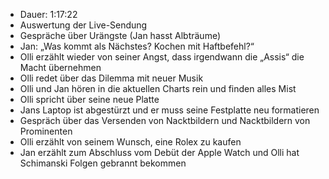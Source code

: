 - Dauer: 1:17:22
- Auswertung der Live-Sendung
- Gespräche über Urängste (Jan hasst Albträume)
- Jan: „Was kommt als Nächstes? Kochen mit Haftbefehl?“
- Olli erzählt wieder von seiner Angst, dass irgendwann die „Assis“ die Macht übernehmen
- Olli redet über das Dilemma mit neuer Musik
- Olli und Jan hören in die aktuellen Charts rein und finden alles Mist
- Olli spricht über seine neue Platte
- Jans Laptop ist abgestürzt und er muss seine Festplatte neu formatieren
- Gespräch über das Versenden von Nacktbildern und Nacktbildern von Prominenten
- Olli erzählt von seinem Wunsch, eine Rolex zu kaufen
- Jan erzählt zum Abschluss vom Debüt der Apple Watch und Olli hat Schimanski Folgen gebrannt bekommen
